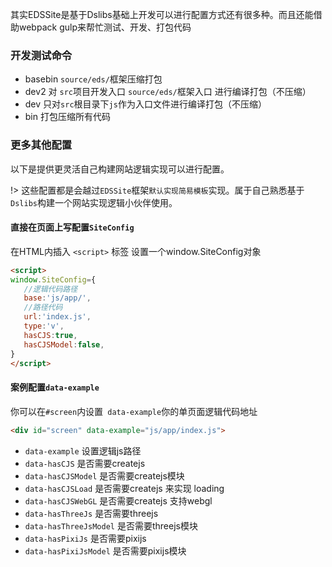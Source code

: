 其实EDSSite是基于Dslibs基础上开发可以进行配置方式还有很多种。而且还能借助webpack gulp来帮忙测试、开发、打包代码



### 开发测试命令

- basebin `source/eds/`框架压缩打包
- dev2 对 `src`项目开发入口 `source/eds/`框架入口  进行编译打包（不压缩）
- dev 只对`src`根目录下`js`作为入口文件进行编译打包（不压缩）
- bin 打包压缩所有代码


### 更多其他配置

以下是提供更灵活自己构建网站逻辑实现可以进行配置。

!> 这些配置都是会越过`EDSSite`框架`默认实现简易模板`实现。属于自己熟悉基于`Dslibs`构建一个网站实现逻辑小伙伴使用。

#### 直接在页面上写配置`SiteConfig`


在HTML内插入 `<script>` 标签 设置一个window.SiteConfig对象

 ``` html 
 <script>
 window.SiteConfig={
    //逻辑代码路径
    base:'js/app/',
    //路径代码
    url:'index.js',
    type:'v',
    hasCJS:true,
    hasCJSModel:false,
}
 </script>
 ```
 
 
#### 案例配置`data-example`  

你可以在`#screen`内设置` data-example`你的单页面逻辑代码地址


``` html
<div id="screen" data-example="js/app/index.js">
```
- `data-example` 设置逻辑js路径
- `data-hasCJS` 是否需要createjs
- `data-hasCJSModel` 是否需要createjs模块
- `data-hasCJSLoad` 是否需要createjs 来实现 loading
- `data-hasCJSWebGL` 是否需要createjs 支持webgl
- `data-hasThreeJs` 是否需要threejs
- `data-hasThreeJsModel` 是否需要threejs模块
- `data-hasPixiJs` 是否需要pixijs
- `data-hasPixiJsModel` 是否需要pixijs模块
